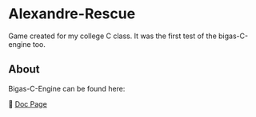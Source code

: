 # Alexandre-Rescue

Game created for my college C class. It was the first test of the bigas-C-engine too.
## About

Bigas-C-Engine can be found here:

🔎 [Doc Page](https://bigasdev.net/bigas-engine-docs/)

